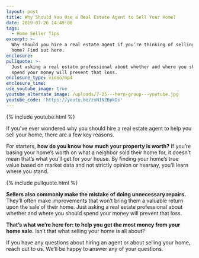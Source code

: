 ```yaml
---
layout: post
title: Why Should You Use a Real Estate Agent to Sell Your Home?
date: 2019-07-26 14:49:00
tags:
  - Home Seller Tips
excerpt: >-
  Why should you hire a real estate agent if you’re thinking of selling your
  home? Find out here.
enclosure:
pullquote: >-
  Just asking a real estate professional about whether and where you should
  spend your money will prevent that loss.
enclosure_type: video/mp4
enclosure_time:
use_youtube_image: true
youtube_alternate_image: /uploads/7-25---hern-group---youtube.jpg
youtube_code: 'https://youtu.be/zxN1NZBpkDs'
---
```


{% include youtube.html %}

If you’ve ever wondered why you should hire a real estate agent to help you sell your home, there are a few key reasons.

For starters, **how do you know how much your property is worth?** If you’re basing your home’s worth on what a neighbor sold their home for, it doesn’t mean that’s what you’ll get for your house. By finding your home’s true value based on market data and not strictly opinion or hearsay, you’ll learn where you stand.

{% include pullquote.html %}

**Sellers also commonly make the mistake of doing unnecessary repairs.** They’ll often make improvements that won’t bring them a valuable return upon the sale of their home. Just asking a real estate professional about whether and where you should spend your money will prevent that loss.

**That’s what we’re here for: to help you get the most money from your home sale.** Isn’t that what selling your home is all about?

If you have any questions about hiring an agent or about selling your home, reach out to us. We’ll be happy to answer any of your questions.
